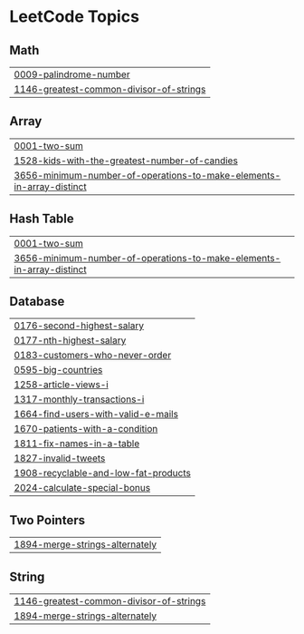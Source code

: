 

<!---LeetCode Topics Start-->
# LeetCode Topics
## Math
|  |
| ------- |
| [0009-palindrome-number](https://github.com/divyaraj-vihol/GitHub/tree/master/0009-palindrome-number) |
| [1146-greatest-common-divisor-of-strings](https://github.com/divyaraj-vihol/GitHub/tree/master/1146-greatest-common-divisor-of-strings) |
## Array
|  |
| ------- |
| [0001-two-sum](https://github.com/divyaraj-vihol/GitHub/tree/master/0001-two-sum) |
| [1528-kids-with-the-greatest-number-of-candies](https://github.com/divyaraj-vihol/GitHub/tree/master/1528-kids-with-the-greatest-number-of-candies) |
| [3656-minimum-number-of-operations-to-make-elements-in-array-distinct](https://github.com/divyaraj-vihol/GitHub/tree/master/3656-minimum-number-of-operations-to-make-elements-in-array-distinct) |
## Hash Table
|  |
| ------- |
| [0001-two-sum](https://github.com/divyaraj-vihol/GitHub/tree/master/0001-two-sum) |
| [3656-minimum-number-of-operations-to-make-elements-in-array-distinct](https://github.com/divyaraj-vihol/GitHub/tree/master/3656-minimum-number-of-operations-to-make-elements-in-array-distinct) |
## Database
|  |
| ------- |
| [0176-second-highest-salary](https://github.com/divyaraj-vihol/GitHub/tree/master/0176-second-highest-salary) |
| [0177-nth-highest-salary](https://github.com/divyaraj-vihol/GitHub/tree/master/0177-nth-highest-salary) |
| [0183-customers-who-never-order](https://github.com/divyaraj-vihol/GitHub/tree/master/0183-customers-who-never-order) |
| [0595-big-countries](https://github.com/divyaraj-vihol/GitHub/tree/master/0595-big-countries) |
| [1258-article-views-i](https://github.com/divyaraj-vihol/GitHub/tree/master/1258-article-views-i) |
| [1317-monthly-transactions-i](https://github.com/divyaraj-vihol/GitHub/tree/master/1317-monthly-transactions-i) |
| [1664-find-users-with-valid-e-mails](https://github.com/divyaraj-vihol/GitHub/tree/master/1664-find-users-with-valid-e-mails) |
| [1670-patients-with-a-condition](https://github.com/divyaraj-vihol/GitHub/tree/master/1670-patients-with-a-condition) |
| [1811-fix-names-in-a-table](https://github.com/divyaraj-vihol/GitHub/tree/master/1811-fix-names-in-a-table) |
| [1827-invalid-tweets](https://github.com/divyaraj-vihol/GitHub/tree/master/1827-invalid-tweets) |
| [1908-recyclable-and-low-fat-products](https://github.com/divyaraj-vihol/GitHub/tree/master/1908-recyclable-and-low-fat-products) |
| [2024-calculate-special-bonus](https://github.com/divyaraj-vihol/GitHub/tree/master/2024-calculate-special-bonus) |
## Two Pointers
|  |
| ------- |
| [1894-merge-strings-alternately](https://github.com/divyaraj-vihol/GitHub/tree/master/1894-merge-strings-alternately) |
## String
|  |
| ------- |
| [1146-greatest-common-divisor-of-strings](https://github.com/divyaraj-vihol/GitHub/tree/master/1146-greatest-common-divisor-of-strings) |
| [1894-merge-strings-alternately](https://github.com/divyaraj-vihol/GitHub/tree/master/1894-merge-strings-alternately) |
<!---LeetCode Topics End-->